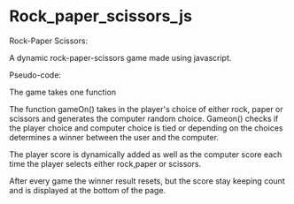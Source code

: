 # Rock_paper_scissors_js

Rock-Paper Scissors:

A dynamic rock-paper-scissors game made using javascript.

Pseudo-code:

The game takes one function 

The function gameOn() takes in the player's choice of either rock, paper or scissors and generates the computer random choice. Gameon() checks if the player choice and computer choice is tied or depending on the choices determines a winner between the user and the computer. 

The player score is dynamically added as well as the computer score each time the player selects either rock,paper or scissors. 

After every game the winner result resets, but the score stay keeping count and is displayed at the bottom of the page.  
